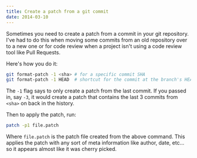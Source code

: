 ```yaml
---
title: Create a patch from a git commit
date: 2014-03-10
---
```

Sometimes you need to create a patch from a commit in your git repository. I've had to do this when moving some commits from an old repository over to a new one or for code review when a project isn't using a code review tool like Pull Requests.

Here's how you do it:

```bash
git format-patch -1 <sha> # for a specific commit SHA
git format-patch -1 HEAD  # shortcut for the commit at the branch's HEAD
```

The `-1` flag says to only create a patch from the last commit. If you passed in, say `-3`, it would create a patch that contains the last 3 commits from `<sha>` on back in the history.

Then to apply the patch, run:

```bash
patch -p1 file.patch
```

Where `file.patch` is the patch file created from the above command. This applies the patch with any sort of meta information like author, date, etc... so it appears almost like it was cherry picked.
